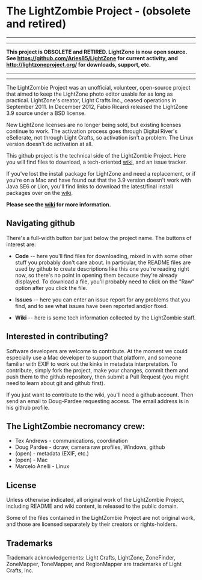# The LightZombie Project - (obsolete and retired)
** **
** **
**This project is OBSOLETE and RETIRED. LightZone is now open source.
See https://github.com/Aries85/LightZone for current activity,
and http://lightzoneproject.org/ for downloads, support, etc.**
** **
** **
The LightZombie Project was an unofficial, volunteer, open-source project
that aimed to keep the LightZone photo editor usable for as long as practical.
LightZone's creator, Light Crafts Inc., ceased operations in September 2011.
In December 2012, Fabio Ricardi released the LightZone 3.9 source under a
BSD license.

New LightZone licenses are no longer being sold,
but existing licenses continue to work.
The activation process goes through Digital River's eSellerate,
not through Light Crafts, so activation isn't a problem.
The Linux version doesn't do activation at all.

This github project is the technical side of the LightZombie Project.
Here you will find files to download,
a tech-oriented [wiki](https://github.com/Doug-Pardee/LightZombie/wiki),
and an issue tracker.

If you've lost the install package for LightZone and need a replacement,
or if you're on a Mac and have found out that
the 3.9 version doesn't work with Java SE6 or Lion,
you'll find links to download the latest/final install packages
over on the [wiki](https://github.com/Doug-Pardee/LightZombie/wiki).

**Please see the [wiki](https://github.com/Doug-Pardee/LightZombie/wiki)
for more information.**

## Navigating github

There's a full-width button bar just below the project name.
The buttons of interest are:

* **Code** -- here you'll find files for downloading,
mixed in with some other stuff you probably don't care about.
In particular, the README files are used by github
to create descriptions like this one you're reading right now,
so there's no point in opening them because they're already displayed.
To download a file,
you'll probably need to click on the "Raw" option after you click the file.

* **Issues** -- here you can enter an issue report for any problems that
you find, and to see what issues have been reported and/or fixed.

* **Wiki** -- here is some tech information collected by the LightZombie
staff.

## Interested in contributing?

Software developers are welcome to contribute.
At the moment we could especially use a Mac developer to support that platform,
and someone familiar with EXIF to work out the kinks in metadata interpretation.
To contribute, simply fork the project,
make your changes, commit them and push them to the github repository,
then submit a Pull Request (you might need to learn about git and github first).

If you just want to contribute to the wiki, you'll need a github account.
Then send an email to Doug-Pardee requesting access.
The email address is in his github profile.

## The LightZombie necromancy crew:

* Tex Andrews - communications, coordination
* Doug Pardee - dcraw, camera raw profiles, Windows, github
* (open) - metadata (EXIF, etc.)
* (open) - Mac
* Marcelo Anelli - Linux

## License

Unless otherwise indicated,
all original work of the LightZombie Project,
including README and wiki content,
is released to the public domain.


Some of the files contained in the LightZombie Project are not original work,
and those are licensed separately by their creators or rights-holders.

## Trademarks

Trademark acknowledgements: Light Crafts, LightZone, ZoneFinder, ZoneMapper,
ToneMapper, and RegionMapper are trademarks of Light Crafts, Inc.

